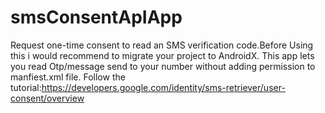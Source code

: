 # smsConsentApIApp
Request one-time consent to read an SMS verification code.Before Using this i would recommend to migrate your project to AndroidX.
This app lets you read Otp/message send to your number without adding permission to manfiest.xml file.
Follow the tutorial:https://developers.google.com/identity/sms-retriever/user-consent/overview

